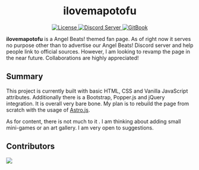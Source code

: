 <p align="center">
  <h1 align="center">ilovemapotofu</h1>
  <p align="center">
    <a href="https://opensource.org/licenses/BSD-3-Clause">
    <img alt="License" 
    src="https://img.shields.io/badge/license-New%20BSD-blue.svg"/>
    </a>
    <a href="https://discord.gg/9cNAWKBaAe"><img alt="Discord Server" 
    src="https://img.shields.io/badge/join%20us%20on-discord-7289DA.svg"/>
    </a>
    <a href="#">
    <img alt="GitBook" 
    src="https://img.shields.io/badge/view%20docs%20on-gitbook-blue.svg"/>
    </a>
  </p>
</p>

**ilovemapotofu** is a Angel Beats! themed fan page. As of right now it serves no purpose other than to advertise our Angel Beats! Discord server and help people link to official sources. However, I am looking to revamp the page in the near future. Collaborations are highly appreciated!

## Summary 

This project is currently built with basic HTML, CSS and Vanilla JavaScript attributes. Additionally there is a Bootstrap, Popper.js and jQuery integration. It is overall very bare bone. My plan is to rebuild the page from scratch with the usage of [Astro.js](https://astro.build/).

As for content, there is not much to it . I am thinking about adding small mini-games or an art gallery. I am very open to suggestions.

## Contributors

<a href="https://github.com/KuryloDev/ilovemapotofu/graphs/contributors">
  <img src="https://contrib.rocks/image?repo=KuryloDev/ilovemapotofu"/>
</a>

